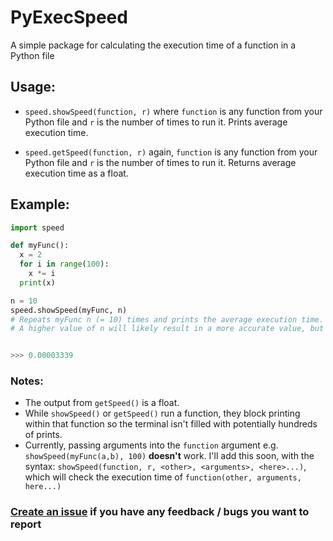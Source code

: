 # PyExecSpeed

A simple package for calculating the execution time of a function in a Python file

## Usage:

* `speed.showSpeed(function, r)`
  where `function` is any function from your Python file and `r` is the number of times to run it. 
  Prints average execution time.

* `speed.getSpeed(function, r)`
  again, `function` is any function from your Python file and `r` is the number of times to run it. 
  Returns average execution time as a float.

## Example:
```py
import speed

def myFunc():
  x = 2
  for i in range(100):
    x *= i
  print(x)

n = 10
speed.showSpeed(myFunc, n) 
# Repeats myFunc n (= 10) times and prints the average execution time. 
# A higher value of n will likely result in a more accurate value, but will take longer.


>>> 0.00003339
```

### Notes:

* The output from `getSpeed()` is a float.
* While `showSpeed()` or `getSpeed()` run a function, they block printing within that function so the terminal isn't filled with potentially hundreds of prints.
* Currently, passing arguments into the `function` argument e.g. `showSpeed(myFunc(a,b), 100)` **doesn't** work. I'll add this soon, with the syntax: `showSpeed(function, r, <other>, <arguments>, <here>...)`, which will check the execution time of `function(other, arguments, here...)`


### [Create an issue](https://github.com/Astrochamp/speed/issues) if you have any feedback / bugs you want to report